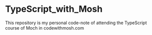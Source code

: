 # TypeScript_with_Mosh
This repository is my personal code-note of attending the TypeScript course of Moch in codewithmosh.com 
